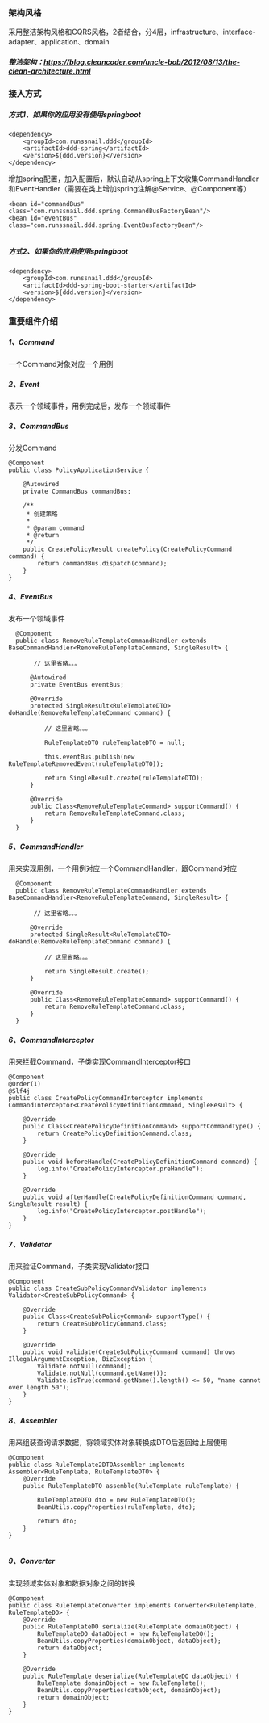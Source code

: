 ### 架构风格
采用整洁架构风格和CQRS风格，2者结合，分4层，infrastructure、interface-adapter、application、domain
##### 整洁架构：https://blog.cleancoder.com/uncle-bob/2012/08/13/the-clean-architecture.html

### 接入方式
##### 方式1、如果你的应用没有使用springboot
```
<dependency>
    <groupId>com.runssnail.ddd</groupId>
    <artifactId>ddd-spring</artifactId>
    <version>${ddd.version}</version>
</dependency>
```

增加spring配置，加入配置后，默认自动从spring上下文收集CommandHandler和EventHandler（需要在类上增加spring注解@Service、@Component等）
```
<bean id="commandBus" class="com.runssnail.ddd.spring.CommandBusFactoryBean"/>
<bean id="eventBus" class="com.runssnail.ddd.spring.EventBusFactoryBean"/>
    
```


##### 方式2、如果你的应用使用springboot
```
<dependency>
    <groupId>com.runssnail.ddd</groupId>
    <artifactId>ddd-spring-boot-starter</artifactId>
    <version>${ddd.version}</version>
</dependency>
```

### 重要组件介绍

##### 1、Command
一个Command对象对应一个用例

##### 2、Event
表示一个领域事件，用例完成后，发布一个领域事件

##### 3、CommandBus
分发Command

```
@Component
public class PolicyApplicationService {

    @Autowired
    private CommandBus commandBus;

    /**
     * 创建策略
     *
     * @param command
     * @return
     */
    public CreatePolicyResult createPolicy(CreatePolicyCommand command) {
        return commandBus.dispatch(command);
    }
}

```

##### 4、EventBus
发布一个领域事件

```
  @Component
  public class RemoveRuleTemplateCommandHandler extends BaseCommandHandler<RemoveRuleTemplateCommand, SingleResult> {
  
       // 这里省略。。。
  
      @Autowired
      private EventBus eventBus;
  
      @Override
      protected SingleResult<RuleTemplateDTO> doHandle(RemoveRuleTemplateCommand command) {
  
          // 这里省略。。。
  
          RuleTemplateDTO ruleTemplateDTO = null;
  
          this.eventBus.publish(new RuleTemplateRemovedEvent(ruleTemplateDTO));
  
          return SingleResult.create(ruleTemplateDTO);
      }
  
      @Override
      public Class<RemoveRuleTemplateCommand> supportCommand() {
          return RemoveRuleTemplateCommand.class;
      }
  }
```

##### 5、CommandHandler
用来实现用例，一个用例对应一个CommandHandler，跟Command对应

```
  @Component
  public class RemoveRuleTemplateCommandHandler extends BaseCommandHandler<RemoveRuleTemplateCommand, SingleResult> {
  
       // 这里省略。。。
  
      @Override
      protected SingleResult<RuleTemplateDTO> doHandle(RemoveRuleTemplateCommand command) {
  
          // 这里省略。。。
  
          return SingleResult.create();
      }
  
      @Override
      public Class<RemoveRuleTemplateCommand> supportCommand() {
          return RemoveRuleTemplateCommand.class;
      }
  }
```
##### 6、CommandInterceptor
用来拦截Command，子类实现CommandInterceptor接口
```
@Component
@Order(1)
@Slf4j
public class CreatePolicyCommandInterceptor implements CommandInterceptor<CreatePolicyDefinitionCommand, SingleResult> {

    @Override
    public Class<CreatePolicyDefinitionCommand> supportCommandType() {
        return CreatePolicyDefinitionCommand.class;
    }

    @Override
    public void beforeHandle(CreatePolicyDefinitionCommand command) {
        log.info("CreatePolicyInterceptor.preHandle");
    }

    @Override
    public void afterHandle(CreatePolicyDefinitionCommand command, SingleResult result) {
        log.info("CreatePolicyInterceptor.postHandle");
    }
}
```
##### 7、Validator
用来验证Command，子类实现Validator接口
```
@Component
public class CreateSubPolicyCommandValidator implements Validator<CreateSubPolicyCommand> {

    @Override
    public Class<CreateSubPolicyCommand> supportType() {
        return CreateSubPolicyCommand.class;
    }

    @Override
    public void validate(CreateSubPolicyCommand command) throws IllegalArgumentException, BizException {
        Validate.notNull(command);
        Validate.notNull(command.getName());
        Validate.isTrue(command.getName().length() <= 50, "name cannot over length 50");
    }
}
```
##### 8、Assembler
用来组装查询请求数据，将领域实体对象转换成DTO后返回给上层使用
```
@Component
public class RuleTemplate2DTOAssembler implements Assembler<RuleTemplate, RuleTemplateDTO> {
    @Override
    public RuleTemplateDTO assemble(RuleTemplate ruleTemplate) {

        RuleTemplateDTO dto = new RuleTemplateDTO();
        BeanUtils.copyProperties(ruleTemplate, dto);

        return dto;
    }
}


```

##### 9、Converter
实现领域实体对象和数据对象之间的转换
```
@Component
public class RuleTemplateConverter implements Converter<RuleTemplate, RuleTemplateDO> {
    @Override
    public RuleTemplateDO serialize(RuleTemplate domainObject) {
        RuleTemplateDO dataObject = new RuleTemplateDO();
        BeanUtils.copyProperties(domainObject, dataObject);
        return dataObject;
    }

    @Override
    public RuleTemplate deserialize(RuleTemplateDO dataObject) {
        RuleTemplate domainObject = new RuleTemplate();
        BeanUtils.copyProperties(dataObject, domainObject);
        return domainObject;
    }
}

```